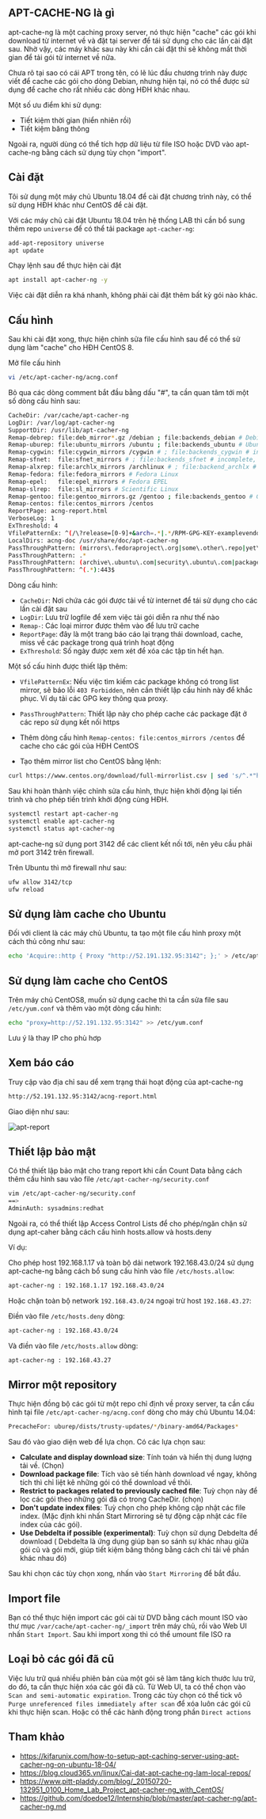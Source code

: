 ## APT-CACHE-NG là gì

apt-cache-ng là một caching proxy server, nó thực hiện "cache" các gói khi download từ internet về và đặt tại server để tái sử dụng cho các lần cài đặt sau. Nhờ vậy, các máy khác sau này khi cần cài đặt thì sẽ không mất thời gian để tải gói từ internet về nữa.

Chưa rõ tại sao có cái APT trong tên, có lẽ lúc đầu chương trình này được viết để cache các gói cho dòng Debian, nhưng hiện tại, nó có thể được sử dụng để cache cho rất nhiều các dòng HĐH khác nhau.

Một số ưu điểm khi sử dụng:
- Tiết kiệm thời gian (hiển nhiên rồi)
- Tiết kiệm băng thông

Ngoài ra, người dùng có thể tích hợp dữ liệu từ file ISO hoặc DVD vào apt-cache-ng bằng cách sử dụng tùy chọn "import". 


## Cài đặt

Tôi sử dụng một máy chủ Ubuntu 18.04 để cài đặt chương trình này, có thể sử dụng HĐH khác như CentOS để cài đặt.

Với các máy chủ cài đặt Ubuntu 18.04 trên hệ thống LAB thì cần bổ sung thêm repo `universe` để có thể tải package `apt-cacher-ng`:

```sh
add-apt-repository universe
apt update
```

Chạy lệnh sau để thực hiện cài đặt

```sh
apt install apt-cacher-ng -y
```

Việc cài đặt diễn ra khá nhanh, không phải cài đặt thêm bất kỳ gói nào khác.

## Cấu hình

Sau khi cài đặt xong, thực hiện chỉnh sửa file cấu hình sau để có thể sử dụng làm "cache" cho HĐH CentOS 8.

Mở file cấu hình

```sh
vi /etc/apt-cacher-ng/acng.conf
```

Bỏ qua các dòng comment bắt đầu bằng dấu "#", ta cần quan tâm tới một số dòng cấu hình sau:

```sh
CacheDir: /var/cache/apt-cacher-ng
LogDir: /var/log/apt-cacher-ng
SupportDir: /usr/lib/apt-cacher-ng
Remap-debrep: file:deb_mirror*.gz /debian ; file:backends_debian # Debian Archives
Remap-uburep: file:ubuntu_mirrors /ubuntu ; file:backends_ubuntu # Ubuntu Archives
Remap-cygwin: file:cygwin_mirrors /cygwin # ; file:backends_cygwin # incomplete, please create this file or specify preferred mirrors here
Remap-sfnet:  file:sfnet_mirrors # ; file:backends_sfnet # incomplete, please create this file or specify preferred mirrors here
Remap-alxrep: file:archlx_mirrors /archlinux # ; file:backend_archlx # Arch Linux
Remap-fedora: file:fedora_mirrors # Fedora Linux
Remap-epel:   file:epel_mirrors # Fedora EPEL
Remap-slrep:  file:sl_mirrors # Scientific Linux
Remap-gentoo: file:gentoo_mirrors.gz /gentoo ; file:backends_gentoo # Gentoo Archives
Remap-centos: file:centos_mirrors /centos
ReportPage: acng-report.html
VerboseLog: 1
ExThreshold: 4
VfilePatternEx: ^(/\?release=[0-9]+&arch=.*|.*/RPM-GPG-KEY-examplevendor|.*)$
LocalDirs: acng-doc /usr/share/doc/apt-cacher-ng
PassThroughPattern: (mirrors\.fedoraproject\.org|some\.other\.repo|yet\.another\.repo):443
PassThroughPattern: .*
PassThroughPattern: (archive\.ubuntu\.com|security\.ubuntu\.com|packages\.get\.docker\.com):443$
PassThroughPattern: ^(.*):443$
```

Dòng cấu hình:

- `CacheDir`: Nơi chứa các gói được tải về từ internet để tái sử dụng cho các lần cài đặt sau
- `LogDir`: Lưu trữ logfile để xem việc tải gói diễn ra như thế nào 
- `Remap-`: Các loại mirror được thêm vào để lưu trữ cache
- `ReportPage`: đây là một trang báo cáo lại trạng thái download, cache, miss về các package trong quá trình hoạt động
- `ExThreshold`: Số ngày được xem xét để xóa các tập tin hết hạn.

Một số cấu hình được thiết lập thêm:

- `VfilePatternEx`: Nếu việc tìm kiếm các package không có trong list mirror, sẽ báo lỗi `403 Forbidden`, nên cần thiết lập cấu hình này để khắc phục. Ví dụ tải các GPG key thông qua proxy.
- `PassThroughPattern`: Thiết lập này cho phép cache các package đặt ở các repo sử dụng kết nối https

- Thêm dòng cấu hình `Remap-centos: file:centos_mirrors /centos` để cache cho các gói của HĐH CentOS
- Tạo thêm mirror list cho CentOS bằng lệnh:

```sh
curl https://www.centos.org/download/full-mirrorlist.csv | sed 's/^.*"http:/http:/' | sed 's/".*$//' | grep ^http >/etc/apt-cacher-ng/centos_mirrors
```

Sau khi hoàn thành việc chỉnh sửa cấu hình, thực hiện khởi động lại tiến trình và cho phép tiến trình khởi động cùng HĐH.

```sh
systemctl restart apt-cacher-ng
systemctl enable apt-cacher-ng
systemctl status apt-cacher-ng
```

apt-cache-ng sử dụng port 3142 để các client kết nối tới, nên yêu cầu phải mở port 3142 trên firewall.

Trên Ubuntu thì mở firewall như sau:

```sh
ufw allow 3142/tcp
ufw reload
```

## Sử dụng làm cache cho Ubuntu

Đối với client là các máy chủ Ubuntu, ta tạo một file cấu hình proxy một cách thủ công như sau:

```sh
echo 'Acquire::http { Proxy "http://52.191.132.95:3142"; };' > /etc/apt/apt.conf.d/01proxy
```

## Sử dụng làm cache cho CentOS

Trên máy chủ CentOS8, muốn sử dụng cache thì ta cần sửa file sau `/etc/yum.conf` và thêm vào một dòng cấu hình:

```sh
echo "proxy=http://52.191.132.95:3142" >> /etc/yum.conf
```

Lưu ý là thay IP cho phù hơp


## Xem báo cáo

Truy cập vào địa chỉ sau dể xem trạng thái hoạt động của apt-cache-ng

```sh
http://52.191.132.95:3142/acng-report.html
```

Giao diện như sau:

![apt-report](../images/apt-report.png)

## Thiết lập bảo mật

Có thể thiết lập bảo mật cho trang report khi cần Count Data bằng cách thêm cấu hình sau vào file `/etc/apt-cacher-ng/security.conf`

```sh
vim /etc/apt-cacher-ng/security.conf
==>
AdminAuth: sysadmins:redhat
```

Ngoài ra, có thể thiết lập Access Control Lists để cho phép/ngăn chặn sử dụng apt-caher bằng cách cấu hình hosts.allow và hosts.deny

Ví dụ:

Cho phép host 192.168.1.17 và toàn bộ dải network 192.168.43.0/24 sử dụng apt-cache-ng bằng cách bổ sung cấu hình vào file `/etc/hosts.allow`: 

```sh
apt-cacher-ng : 192.168.1.17 192.168.43.0/24
```

Hoặc chặn toàn bộ network `192.168.43.0/24` ngoại trừ host `192.168.43.27`:

Điền vào file `/etc/hosts.deny` dòng:

```sh
apt-cacher-ng : 192.168.43.0/24
```
 Và điền vào file `/etc/hosts.allow` dòng:

```sh
apt-cacher-ng : 192.168.43.27
```

## Mirror một repository

Thực hiện đồng bộ các gói từ một repo chỉ định về proxy server, ta cần cấu hình tại file `/etc/apt-cacher-ng/acng.conf` dòng cho máy chủ Ubuntu 14.04:

```sh
PrecacheFor: uburep/dists/trusty-updates/*/binary-amd64/Packages*
```

Sau đó vào giao diện web để lựa chọn. Có các lựa chọn sau:

- **Calculate and display download size**: Tính toán và hiển thị dung lượng tải về. (Chọn)
- **Download package file**: Tích vào sẽ tiến hành download về ngay, không tích thì chỉ liệt kê những gói có thể download về thôi.
- **Restrict to packages related to previously cached file**: Tuỳ chọn này để lọc các gói theo những gói đã có trong CacheDir. (chọn)
- **Don't update index files**: Tuỳ chọn cho phép không cập nhật các file index. (Mặc định khi nhấn Start Mirroring sẽ tự động cập nhật các file index của các gói).
- **Use Debdelta if possible (experimental)**: Tuỳ chọn sử dụng Debdelta để download ( Debdelta là ứng dụng giúp bạn so sánh sự khác nhau giữa gói cũ và gói mới, giúp tiết kiệm băng thông bằng cách chỉ tải về phần khác nhau đó)

Sau khi chọn các tùy chọn xong, nhấn vào `Start Mirroring` để bắt đầu.

## Import file

Bạn có thể thực hiện import các gói cài từ DVD bằng cách mount ISO vào thư mục `/var/cache/apt-cacher-ng/_import`  trên máy chủ, rồi vào Web UI nhấn `Start Import`. Sau khi import xong thì có thể umount file ISO ra

## Loại bỏ các gói đã cũ

Việc lưu trữ quá nhiều phiên bản của một gói sẽ làm tăng kích thước lưu trữ, do đó, ta cần thực hiện xóa các gói đã cũ. Từ Web UI, ta có thể chọn vào `Scan and semi-automatic expiration`. Trong các tùy chọn có thể tick vô `Purge unreferenced files immediately after scan` để xóa luôn các gói cũ khi thực hiện scan. Hoặc có thể các hành động trong phần `Direct actions`

## Tham khảo

- https://kifarunix.com/how-to-setup-apt-caching-server-using-apt-cacher-ng-on-ubuntu-18-04/
- https://blog.cloud365.vn/linux/Cai-dat-apt-cache-ng-lam-local-repos/
- https://www.pitt-pladdy.com/blog/_20150720-132951_0100_Home_Lab_Project_apt-cacher-ng_with_CentOS/
- https://github.com/doedoe12/Internship/blob/master/apt-cacher-ng/apt-cacher-ng.md







